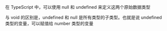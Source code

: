 在 TypeScript 中，可以使用 null 和 undefined 来定义这两个原始数据类型

与 void 的区别是，undefined 和 null 是所有类型的子类型。也就是说 undefined 类型的变量，可以赋值给 number 类型的变量